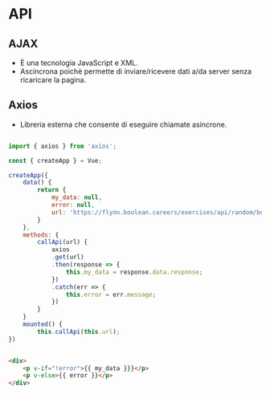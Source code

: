 # API


## AJAX

- È una tecnologia JavaScript e XML.
- Ascincrona poichè permette di inviare/ricevere dati a/da server senza ricaricare la pagina.

## Axios

- Libreria esterna che consente di eseguire chiamate asincrone.

```js

import { axios } from 'axios';

const { createApp } = Vue;

createApp({
    data() {
        return {
            my_data: null,
            error: null,
            url: 'https://flynn.boolean.careers/exercises/api/random/boolean',
        }
    },
    methods: {
        callApi(url) {
            axios
            .get(url)
            .then(response => {
                this.my_data = response.data.response;
            })
            .catch(err => {
                this.error = err.message;
            })
        }
    }
    mounted() {
        this.callApi(this.url);
})


```

```html

<div>
    <p v-if="!error">{{ my_data }}}</p>
    <p v-else>{{ error }}</p>
</div>

```